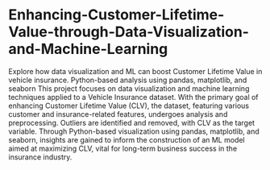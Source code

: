 # Enhancing-Customer-Lifetime-Value-through-Data-Visualization-and-Machine-Learning
Explore how data visualization and ML can boost Customer Lifetime Value in vehicle insurance. Python-based analysis using pandas, matplotlib, and seaborn
This project focuses on data visualization and machine learning techniques applied to a Vehicle Insurance dataset. With the primary goal of enhancing Customer Lifetime Value (CLV), the dataset, featuring various customer and insurance-related features, undergoes analysis and preprocessing. Outliers are identified and removed, with CLV as the target variable. Through Python-based visualization using pandas, matplotlib, and seaborn, insights are gained to inform the construction of an ML model aimed at maximizing CLV, vital for long-term business success in the insurance industry.
